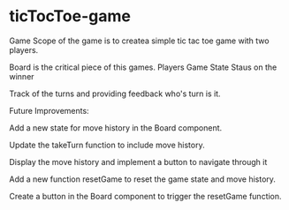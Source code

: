 # ticTocToe-game
Game Scope of the game is to createa simple tic tac toe game with two players.

Board is the critical piece of this games. Players Game State Staus on the winner

Track of the turns and providing feedback who's turn is it.


Future Improvements:

Add a new state for move history in the Board component.

Update the takeTurn function to include move history.

Display the move history and implement a button to navigate through it

Add a new function resetGame to reset the game state and move history.

Create a button in the Board component to trigger the resetGame function.

